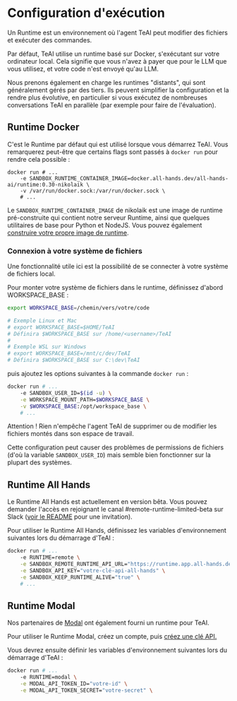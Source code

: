 

# Configuration d'exécution

Un Runtime est un environnement où l'agent TeAI peut modifier des fichiers et exécuter des commandes.

Par défaut, TeAI utilise un runtime basé sur Docker, s'exécutant sur votre ordinateur local. Cela signifie que vous n'avez à payer que pour le LLM que vous utilisez, et votre code n'est envoyé qu'au LLM.

Nous prenons également en charge les runtimes "distants", qui sont généralement gérés par des tiers. Ils peuvent simplifier la configuration et la rendre plus évolutive, en particulier si vous exécutez de nombreuses conversations TeAI en parallèle (par exemple pour faire de l'évaluation).

## Runtime Docker
C'est le Runtime par défaut qui est utilisé lorsque vous démarrez TeAI. Vous remarquerez peut-être que certains flags sont passés à `docker run` pour rendre cela possible :

```
docker run # ...
    -e SANDBOX_RUNTIME_CONTAINER_IMAGE=docker.all-hands.dev/all-hands-ai/runtime:0.30-nikolaik \
    -v /var/run/docker.sock:/var/run/docker.sock \
    # ...
```

Le `SANDBOX_RUNTIME_CONTAINER_IMAGE` de nikolaik est une image de runtime pré-construite qui contient notre serveur Runtime, ainsi que quelques utilitaires de base pour Python et NodeJS. Vous pouvez également [construire votre propre image de runtime](how-to/custom-sandbox-guide).

### Connexion à votre système de fichiers
Une fonctionnalité utile ici est la possibilité de se connecter à votre système de fichiers local.

Pour monter votre système de fichiers dans le runtime, définissez d'abord WORKSPACE_BASE :
```bash
export WORKSPACE_BASE=/chemin/vers/votre/code

# Exemple Linux et Mac
# export WORKSPACE_BASE=$HOME/TeAI
# Définira $WORKSPACE_BASE sur /home/<username>/TeAI
#
# Exemple WSL sur Windows
# export WORKSPACE_BASE=/mnt/c/dev/TeAI
# Définira $WORKSPACE_BASE sur C:\dev\TeAI
```

puis ajoutez les options suivantes à la commande `docker run` :

```bash
docker run # ...
    -e SANDBOX_USER_ID=$(id -u) \
    -e WORKSPACE_MOUNT_PATH=$WORKSPACE_BASE \
    -v $WORKSPACE_BASE:/opt/workspace_base \
    # ...
```

Attention ! Rien n'empêche l'agent TeAI de supprimer ou de modifier les fichiers montés dans son espace de travail.

Cette configuration peut causer des problèmes de permissions de fichiers (d'où la variable `SANDBOX_USER_ID`) mais semble bien fonctionner sur la plupart des systèmes.

## Runtime All Hands
Le Runtime All Hands est actuellement en version bêta. Vous pouvez demander l'accès en rejoignant le canal #remote-runtime-limited-beta sur Slack ([voir le README](https://github.com/All-Hands-AI/TeAI?tab=readme-ov-file#-join-our-community) pour une invitation).

Pour utiliser le Runtime All Hands, définissez les variables d'environnement suivantes lors du démarrage d'TeAI :

```bash
docker run # ...
    -e RUNTIME=remote \
    -e SANDBOX_REMOTE_RUNTIME_API_URL="https://runtime.app.all-hands.dev" \
    -e SANDBOX_API_KEY="votre-clé-api-all-hands" \
    -e SANDBOX_KEEP_RUNTIME_ALIVE="true" \
    # ...
```

## Runtime Modal
Nos partenaires de [Modal](https://modal.com/) ont également fourni un runtime pour TeAI.

Pour utiliser le Runtime Modal, créez un compte, puis [créez une clé API.](https://modal.com/settings)

Vous devrez ensuite définir les variables d'environnement suivantes lors du démarrage d'TeAI :
```bash
docker run # ...
    -e RUNTIME=modal \
    -e MODAL_API_TOKEN_ID="votre-id" \
    -e MODAL_API_TOKEN_SECRET="votre-secret" \
```
